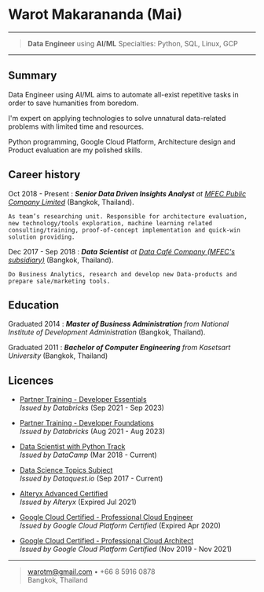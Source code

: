 Warot Makarananda (Mai)
=======================

----

> **Data Engineer** using **AI/ML**
> Specialties: Python, SQL, Linux, GCP

----

Summary
-------

Data Engineer using AI/ML aims to automate all-exist repetitive tasks in order to save humanities from boredom.

I'm expert on applying technologies to solve unnatural data-related problems with limited time and resources.

Python programming, Google Cloud Platform, Architecture design and Product evaluation are my polished skills.

Career history
--------------

Oct 2018 - Present
:   ***Senior Data Driven Insights Analyst** at [MFEC Public Company Limited](https://www.mfec.co.th/)*
    (Bangkok, Thailand).

    As team’s researching unit. Responsible for architecture evaluation, new technology/tools exploration, machine learning related consulting/training, proof-of-concept implementation and quick-win solution providing.

Dec 2017 - Sep 2018
:   ***Data Scientist** at
    [Data Café Company (MFEC's subsidiary)](https://datacafethailand.com/)* (Bangkok, Thailand).

    Do Business Analytics, research and develop new Data-products and prepare sale/marketing tools.

Education
---------

Graduated 2014
:   ***Master of Business Administration** from National Institute of Development Administration* (Bangkok, Thailand).

Graduated 2011
:   ***Bachelor of Computer Engineering** from Kasetsart University* (Bangkok, Thailand)

Licences
--------
- [Partner Training - Developer Essentials](https://credentials.databricks.com/155b03e1-08dc-4210-8e83-98f553d75e4d)\
    *Issued by Databricks*
    (Sep 2021 - Sep 2023)

- [Partner Training - Developer Foundations](https://credentials.databricks.com/0701c154-349f-426c-8169-356cbb8bf59c)\
    *Issued by Databricks*
    (Aug 2021 - Aug 2023)

- [Data Scientist with Python Track](https://www.datacamp.com/statement-of-accomplishment/track/3f8a3dcee414a38050ead385dc11a35d02ea2010)\
    *Issued by DataCamp*
    (Mar 2018 - Current)

- [Data Science Topics Subject](https://app.dataquest.io/view_cert/GZCQJP0S6WLYQT99BFHJ/)\
    *Issued by Dataquest.io*
    (Sep 2017 - Current)

- [Alteryx Advanced Certified](https://s3.us-east-2.amazonaws.com/ayx.certificates/20190726_AlterxDesignerAdvanced0TPn5UeR0Tw8GRaxmTFmb1clW5FUtmWlVdOdlWrBHVUhGbt9ENJpnT.pdf)\
    *Issued by Alteryx*
    (Expired Jul 2021)

- [Google Cloud Certified - Professional Cloud Engineer](https://www.credential.net/22ecaff3-6f9a-44c8-a1f6-634d7cfab919)\
    *Issued by Google Cloud Platform Certified*
    (Expired Apr 2020)

- [Google Cloud Certified - Professional Cloud Architect](https://www.credential.net/ad768d5a-4abd-4e87-9afd-69e19c97a652)\
    *Issued by Google Cloud Platform Certified*
    (Nov 2019 - Nov 2021)

----

> <warotm@gmail.com> • +66 8 5916 0878\
> Bangkok, Thailand
